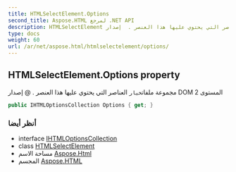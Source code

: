 ```yaml
---
title: HTMLSelectElement.Options
second_title: Aspose.HTML لمرجع .NET API
description: HTMLSelectElement ملكية. مجموعة ملفاتخيار العناصر التي يحتوي عليها هذا العنصر .  إصدار DOM المستوى 2
type: docs
weight: 60
url: /ar/net/aspose.html/htmlselectelement/options/
---
```

## HTMLSelectElement.Options property

مجموعة ملفات`خيار` العناصر التي يحتوي عليها هذا العنصر . @ إصدار DOM المستوى 2

```csharp
public IHTMLOptionsCollection Options { get; }
```

### أنظر أيضا

* interface [IHTMLOptionsCollection](../../ihtmloptionscollection/)
* class [HTMLSelectElement](../)
* مساحة الاسم [Aspose.Html](../../htmlselectelement/)
* المجسم [Aspose.HTML](../../../)


